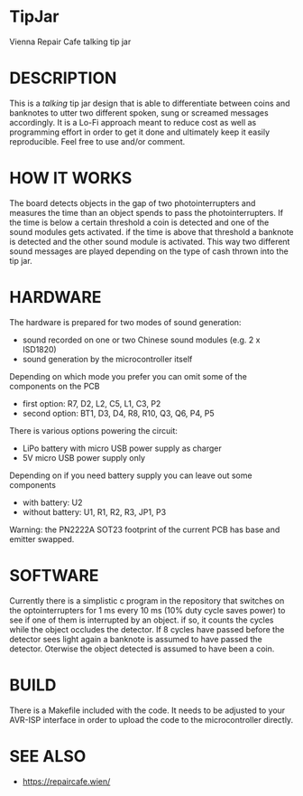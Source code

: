 # TipJar
Vienna Repair Cafe talking tip jar

DESCRIPTION
===========

This is a *talking* tip jar design that is able to differentiate between coins and banknotes to utter two different spoken, sung or screamed messages accordingly.
It is a Lo-Fi approach meant to reduce cost as well as programming effort in order to get it done and ultimately keep it easily reproducible.
Feel free to use and/or comment.

# HOW IT WORKS

The board detects objects in the gap of two photointerrupters and measures the time than an object spends to pass the photointerrupters. If the time is below a certain threshold a coin is detected and one of the sound modules gets activated. if the time is above that threshold a banknote is detected and the other sound module is activated.
This way two different sound messages are played depending on the type of cash thrown into the tip jar.

# HARDWARE

The hardware is prepared for two modes of sound generation:

* sound recorded on one or two Chinese sound modules (e.g. 2 x ISD1820)
* sound generation by the microcontroller itself

Depending on which mode you prefer you can omit some of the components on the PCB

* first option: R7, D2, L2, C5, L1, C3, P2
* second option: BT1, D3, D4, R8, R10, Q3, Q6, P4, P5

There is various options powering the circuit:

* LiPo battery with micro USB power supply as charger
* 5V micro USB power supply only

Depending on if you need battery supply you can leave out some components

* with battery: U2
* without battery: U1, R1, R2, R3, JP1, P3

Warning: the PN2222A SOT23 footprint of the current PCB has base and emitter swapped.

# SOFTWARE

Currently there is a simplistic c program in the repository that switches on the optointerrupters for 1 ms every 10 ms (10% duty cycle saves power) to see if one of them is interrupted by an object. if so, it counts the cycles while the object occludes the detector. If 8 cycles have passed before the detector sees light again a banknote is assumed to have passed the detector. Oterwise the object detected is assumed to have been a coin.

# BUILD

There is a Makefile included with the code. It needs to be adjusted to your AVR-ISP interface in order to upload the code to the microcontroller directly.

# SEE ALSO

* https://repaircafe.wien/

